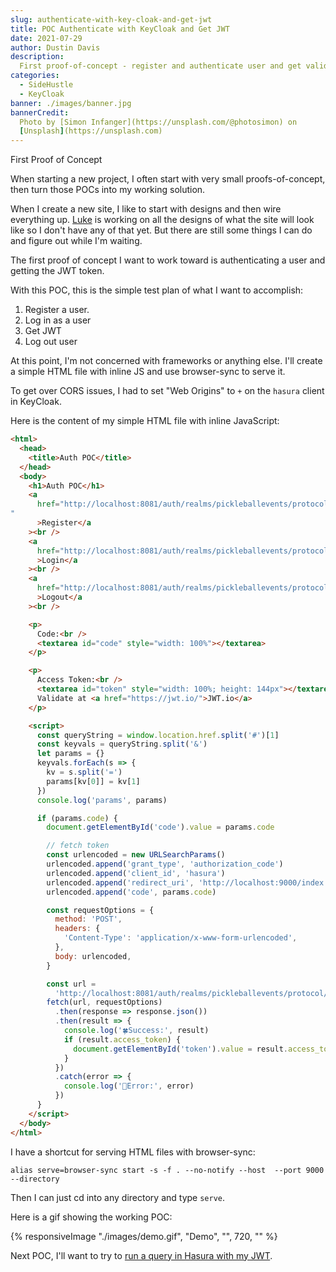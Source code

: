 ```yaml
---
slug: authenticate-with-key-cloak-and-get-jwt
title: POC Authenticate with KeyCloak and Get JWT
date: 2021-07-29
author: Dustin Davis
description:
  First proof-of-concept - register and authenticate user and get valid token.
categories:
  - SideHustle
  - KeyCloak
banner: ./images/banner.jpg
bannerCredit:
  Photo by [Simon Infanger](https://unsplash.com/@photosimon) on
  [Unsplash](https://unsplash.com)
---
```


First Proof of Concept

When starting a new project, I often start with very small proofs-of-concept,
then turn those POCs into my working solution.

When I create a new site, I like to start with designs and then wire everything
up. [Luke](https://www.lukelarsen.com/) is working on all the designs of what
the site will look like so I don't have any of that yet. But there are still
some things I can do and figure out while I'm waiting.

The first proof of concept I want to work toward is authenticating a user and
getting the JWT token.

With this POC, this is the simple test plan of what I want to accomplish:

1. Register a user.
1. Log in as a user
1. Get JWT
1. Log out user

At this point, I'm not concerned with frameworks or anything else. I'll create a
simple HTML file with inline JS and use browser-sync to serve it.

To get over CORS issues, I had to set "Web Origins" to `+` on the `hasura`
client in KeyCloak.

Here is the content of my simple HTML file with inline JavaScript:

```html
<html>
  <head>
    <title>Auth POC</title>
  </head>
  <body>
    <h1>Auth POC</h1>
    <a
      href="http://localhost:8081/auth/realms/pickleballevents/protocol/openid-connect/registrations?client_id=hasura&response_mode=fragment&response_type=code&redirect_uri=http://localhost:9000/index.html
"
      >Register</a
    ><br />
    <a
      href="http://localhost:8081/auth/realms/pickleballevents/protocol/openid-connect/auth?client_id=hasura&response_mode=fragment&response_type=code&login=true&redirect_uri=http://localhost:9000/index.html"
      >Login</a
    ><br />
    <a
      href="http://localhost:8081/auth/realms/pickleballevents/protocol/openid-connect/logout?redirect_uri=http://localhost:9000/index.html"
      >Logout</a
    ><br />

    <p>
      Code:<br />
      <textarea id="code" style="width: 100%"></textarea>
    </p>

    <p>
      Access Token:<br />
      <textarea id="token" style="width: 100%; height: 144px"></textarea>
      Validate at <a href="https://jwt.io/">JWT.io</a>
    </p>

    <script>
      const queryString = window.location.href.split('#')[1]
      const keyvals = queryString.split('&')
      let params = {}
      keyvals.forEach(s => {
        kv = s.split('=')
        params[kv[0]] = kv[1]
      })
      console.log('params', params)

      if (params.code) {
        document.getElementById('code').value = params.code

        // fetch token
        const urlencoded = new URLSearchParams()
        urlencoded.append('grant_type', 'authorization_code')
        urlencoded.append('client_id', 'hasura')
        urlencoded.append('redirect_uri', 'http://localhost:9000/index.html')
        urlencoded.append('code', params.code)

        const requestOptions = {
          method: 'POST',
          headers: {
            'Content-Type': 'application/x-www-form-urlencoded',
          },
          body: urlencoded,
        }

        const url =
          'http://localhost:8081/auth/realms/pickleballevents/protocol/openid-connect/token'
        fetch(url, requestOptions)
          .then(response => response.json())
          .then(result => {
            console.log('🍀Success:', result)
            if (result.access_token) {
              document.getElementById('token').value = result.access_token
            }
          })
          .catch(error => {
            console.log('👹Error:', error)
          })
      }
    </script>
  </body>
</html>
```

I have a shortcut for serving HTML files with browser-sync:

```shell
alias serve=browser-sync start -s -f . --no-notify --host  --port 9000 --directory
```

Then I can just cd into any directory and type `serve`.

Here is a gif showing the working POC:

{% responsiveImage "./images/demo.gif", "Demo", "", 720, "" %}

Next POC, I'll want to try to
[run a query in Hasura with my JWT](poc-use-key-cloak-jwt-to-authorize-hasura-queries).
